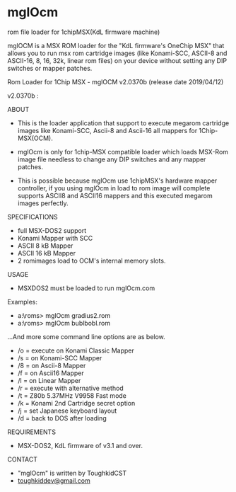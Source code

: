 # mglOcm
rom file loader for 1chipMSX(KdL firmware machine) 


mglOCM is a MSX ROM loader for the  "KdL firmware's OneChip MSX"
 that allows you to run msx rom cartridge images (like Konami-SCC, ASCII-8 and ASCII-16, 8, 16, 32k, linear rom files)
 on your device without setting any DIP switches or mapper patches.

Rom Loader for 1Chip MSX - mglOCM v2.0370b (release date 2019/04/12)

v2.0370b :

ABOUT

- This is the loader application that support to execute megarom cartridge images
like Konami-SCC, Ascii-8 and Ascii-16 all mappers for 1Chip-MSX(OCM).

- mglOcm is only for 1chip-MSX compatible loader which loads MSX-Rom image file
needless to change any DIP switches and any mapper patches.

- This is possible because mglOcm use 1chipMSX's hardware mapper controller, if you using mglOcm in
load to rom image will complete supports ASCII8 and ASCII16 mappers
and this executed megarom images perfectly.

SPECIFICATIONS
- full MSX-DOS2 support
- Konami Mapper with SCC
- ASCII 8 kB Mapper
- ASCII 16 kB Mapper
- 2 romimages load to OCM's internal memory slots.

USAGE
- MSXDOS2 must be loaded to run mglOcm.com

Examples:
- a:\roms> mglOcm gradius2.rom
- a:\roms> mglOcm bublbobl.rom

...And more some command line options are as below.

- /o = execute on Konami Classic Mapper
- /s =    on Konami-SCC Mapper
- /8 =    on Ascii-8 Mapper
- /f =    on Ascii16 Mapper
- /l =    on Linear  Mapper
- /r = execute with alternative method
- /t = Z80b 5.37MHz V9958 Fast mode
- /k = Konami 2nd Cartridge secret option
- /j = set Japanese keyboard layout
- /d = back to DOS after loading

REQUIREMENTS
- MSX-DOS2, KdL firmware of v3.1 and over.

CONTACT
- "mglOcm" is written by ToughkidCST
- toughkiddev@gmail.com
